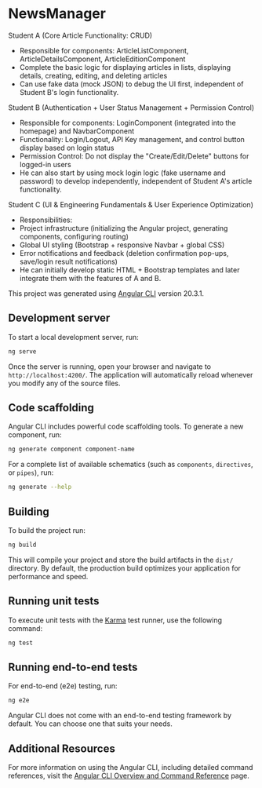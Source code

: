 # NewsManager
Student A (Core Article Functionality: CRUD)
- Responsible for components: ArticleListComponent, ArticleDetailsComponent, ArticleEditionComponent
- Complete the basic logic for displaying articles in lists, displaying details, creating, editing, and deleting articles
- Can use fake data (mock JSON) to debug the UI first, independent of Student B's login functionality.

Student B (Authentication + User Status Management + Permission Control)
- Responsible for components: LoginComponent (integrated into the homepage) and NavbarComponent
- Functionality: Login/Logout, API Key management, and control button display based on login status
- Permission Control: Do not display the "Create/Edit/Delete" buttons for logged-in users
- He can also start by using mock login logic (fake username and password) to develop independently, independent of Student A's article functionality. 

Student C (UI & Engineering Fundamentals & User Experience Optimization)
- Responsibilities:
- Project infrastructure (initializing the Angular project, generating components, configuring routing)
- Global UI styling (Bootstrap + responsive Navbar + global CSS)
- Error notifications and feedback (deletion confirmation pop-ups, save/login result notifications)
- He can initially develop static HTML + Bootstrap templates and later integrate them with the features of A and B.


This project was generated using [Angular CLI](https://github.com/angular/angular-cli) version 20.3.1.

## Development server

To start a local development server, run:

```bash
ng serve
```

Once the server is running, open your browser and navigate to `http://localhost:4200/`. The application will automatically reload whenever you modify any of the source files.

## Code scaffolding

Angular CLI includes powerful code scaffolding tools. To generate a new component, run:

```bash
ng generate component component-name
```

For a complete list of available schematics (such as `components`, `directives`, or `pipes`), run:

```bash
ng generate --help
```

## Building

To build the project run:

```bash
ng build
```

This will compile your project and store the build artifacts in the `dist/` directory. By default, the production build optimizes your application for performance and speed.

## Running unit tests

To execute unit tests with the [Karma](https://karma-runner.github.io) test runner, use the following command:

```bash
ng test
```

## Running end-to-end tests

For end-to-end (e2e) testing, run:

```bash
ng e2e
```

Angular CLI does not come with an end-to-end testing framework by default. You can choose one that suits your needs.

## Additional Resources

For more information on using the Angular CLI, including detailed command references, visit the [Angular CLI Overview and Command Reference](https://angular.dev/tools/cli) page.

